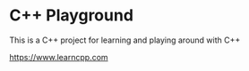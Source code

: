 # C++ Playground

This is a C++ project for learning and playing around with C++

https://www.learncpp.com